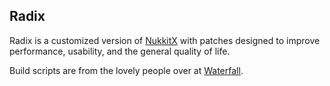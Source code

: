 ## Radix

Radix is a customized version of [NukkitX](https://cloudburstmc.org/) with patches designed to improve performance, usability, and the general quality of life.

Build scripts are from the lovely people over at [Waterfall](https://github.com/PaperMC/Waterfall).
